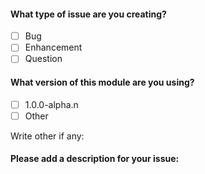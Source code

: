 #### What type of issue are you creating?
- [ ] Bug
- [ ] Enhancement
- [ ] Question

#### What version of this module are you using?
- [ ] 1.0.0-alpha.n
- [ ] Other

Write other if any:

#### Please add a description for your issue: